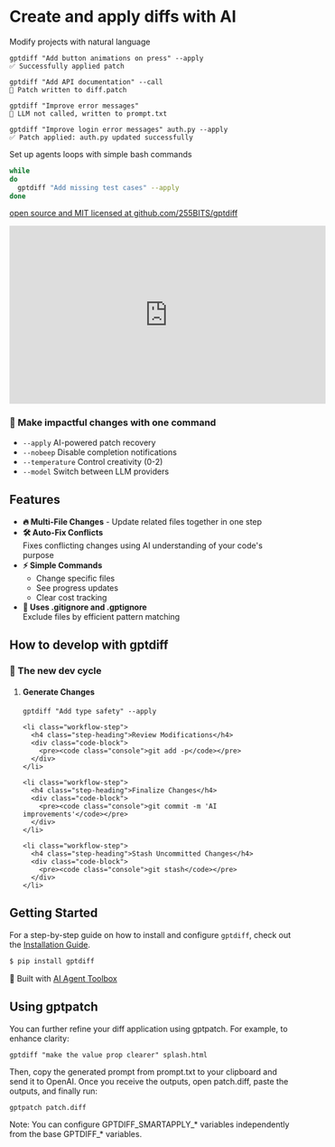 

<h1>Create and apply diffs with AI</h1>
<p class="lead">Modify projects with natural language</p>

<div class="example">
<pre><code class="console">gptdiff "Add button animations on press" --apply
<div class="success">✅ Successfully applied patch</div></code></pre>
</div>

<div class="example">
<pre><code class="console">gptdiff "Add API documentation" --call
<div class="info">🔧 Patch written to diff.patch</div></code></pre>
</div>

<div class="example">
<pre><code class="console">gptdiff "Improve error messages"
<div class="info">📄 LLM not called, written to prompt.txt</div></code></pre>
</div>

<div class="example">
<pre><code class="console">gptdiff "Improve login error messages" auth.py --apply
<div class="success">✅ Patch applied: auth.py updated successfully</div></code></pre>
</div>

<p class="lead">Set up agents loops with simple bash commands</p>

```bash
while
do
  gptdiff "Add missing test cases" --apply
done
```

[open source and MIT licensed at github.com/255BITS/gptdiff](https://github.com/255BITS/gptdiff)

<iframe width="560" height="315" src="https://www.youtube.com/embed/cmEMSCQRWto" frameborder="0" allowfullscreen></iframe>

<div class="feature command-feature">
  <h3>🚀 Make impactful changes with one command</h3>
  <ul class="feature-list">
    <li><code>--apply</code> AI-powered patch recovery</li>
    <li><code>--nobeep</code> Disable completion notifications</li>
    <li><code>--temperature</code> Control creativity (0-2)</li>
    <li><code>--model</code> Switch between LLM providers</li>
  </ul>
</div>

## Features

<ul class="features">
  <li class="feature">
    <strong>🔥 Multi-File Changes</strong> - Update related files together in one step
  </li>
  
  <li class="feature">
    <strong>🛠 Auto-Fix Conflicts</strong><br>
    Fixes conflicting changes using AI understanding of your code's purpose
  </li>
  
  <li class="feature">
    <strong>⚡ Simple Commands</strong>
    <ul>
      <li>Change specific files</li>
      <li>See progress updates</li>
      <li>Clear cost tracking</li>
    </ul>
  </li>

  <li class="feature">
    <strong>🎯 Uses .gitignore and .gptignore</strong><br>
    Exclude files by efficient pattern matching
  </li>
  
</ul>

## How to develop with gptdiff

<div class="git-workflow">
  <h3 class="workflow-title">🚀 The new dev cycle</h3>
  
  <ol class="workflow-steps">
    <li class="workflow-step">
      <h4 class="step-heading">Generate Changes</h4>
      <div class="code-block">
        <pre><code class="console">gptdiff "Add type safety" --apply</code></pre>
      </div>
    </li>

    <li class="workflow-step">
      <h4 class="step-heading">Review Modifications</h4>
      <div class="code-block">
        <pre><code class="console">git add -p</code></pre>
      </div>
    </li>

    <li class="workflow-step">
      <h4 class="step-heading">Finalize Changes</h4>
      <div class="code-block">
        <pre><code class="console">git commit -m 'AI improvements'</code></pre>
      </div>
    </li>

    <li class="workflow-step">
      <h4 class="step-heading">Stash Uncommitted Changes</h4>
      <div class="code-block">
        <pre><code class="console">git stash</code></pre>
      </div>
    </li>
  </ol>
</div>

## Getting Started
For a step-by-step guide on how to install and configure `gptdiff`, check out the [Installation Guide](installation.md).

```bash
$ pip install gptdiff
```

<div class="toolbox-note">🔧 Built with <a href="https://toolbox.255labs.xyz">AI Agent Toolbox</a></div>

## Using gptpatch

You can further refine your diff application using gptpatch. For example, to enhance clarity:

    gptdiff "make the value prop clearer" splash.html

Then, copy the generated prompt from prompt.txt to your clipboard and send it to OpenAI. Once you receive the outputs, open patch.diff, paste the outputs, and finally run:

    gptpatch patch.diff

Note: You can configure GPTDIFF_SMARTAPPLY_* variables independently from the base GPTDIFF_* variables.